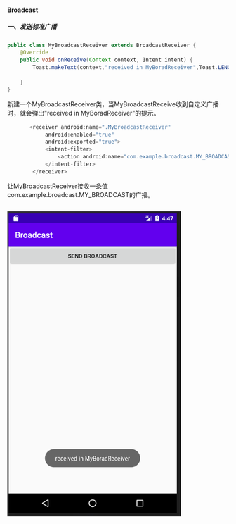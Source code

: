 #### Broadcast

##### 一、发送标准广播

```java
public class MyBroadcastReceiver extends BroadcastReceiver {
    @Override
    public void onReceive(Context context, Intent intent) {
        Toast.makeText(context,"received in MyBoradReceiver",Toast.LENGTH_SHORT).show();

    }
}

```

新建一个MyBroadcastReceiver类，当MyBroadcastReceive收到自定义广播时，就会弹出"received in MyBoradReceiver"的提示。

```java
       <receiver android:name=".MyBroadcastReceiver"
            android:enabled="true"
            android:exported="true">
            <intent-filter>
                <action android:name="com.example.broadcast.MY_BROADCAST"/>
            </intent-filter>
        </receiver>
```

让MyBroadcastReceiver接收一条值com.example.broadcast.MY_BROADCAST的广播。

```java

```



![发送自定义标准广播](https://github.com/PengFeisupper/2018118122_Android/blob/homework/Broadcast/%E6%88%AA%E5%9B%BE/%E5%8F%91%E9%80%81%E8%87%AA%E5%AE%9A%E4%B9%89%E6%A0%87%E5%87%86%E5%B9%BF%E6%92%AD.png)

